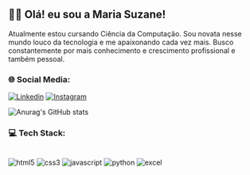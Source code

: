 ## ✌🏻 Olá! eu sou a Maria Suzane!

Atualmente estou cursando Ciência da Computação. Sou novata nesse mundo louco da tecnologia e me apaixonando cada vez mais.
Busco constantemente por mais conhecimento e crescimento profissional e também pessoal.

### 🌐 Social Media:

[![Linkedin](https://img.shields.io/badge/LinkedIn-0077B5?style=for-the-badge&logo=linkedin&logoColor=white)](https://www.linkedin.com/in/maria-suzane-712b4b282/)
[![Instagram](https://img.shields.io/badge/Instagram-E4405F?style=for-the-badge&logo=instagram&logoColor=white)](https://www.instagram.com/sdesuzane/)

![Anurag's GitHub stats](https://github-readme-stats.vercel.app/api?username=sdesuzane&show_icons=true&theme=tokyonight)

### 💻 Tech Stack:
<div style="display: inline_block"><br/>
 <img align="center" alt="html5" src="https://img.shields.io/badge/HTML5-E34F26?style=for-the-badge&logo=html5&logoColor=white"/>
 <img align="center" alt="css3" src="https://img.shields.io/badge/CSS3-1572B6?style=for-the-badge&logo=css3&logoColor=white"/>
 <img align="center" alt="javascript" src="https://img.shields.io/badge/JavaScript-F7DF1E?style=for-the-badge&logo=javascript&logoColor=black"/>
 <img align="center" alt="python" src="https://img.shields.io/badge/Python-14354C?style=for-the-badge&logo=python&logoColor=white"/>
 <img align="center" alt="excel" src="https://img.shields.io/badge/Microsoft_Excel-217346?style=for-the-badge&logo=microsoft-excel&logoColor=white"/>
</div>

